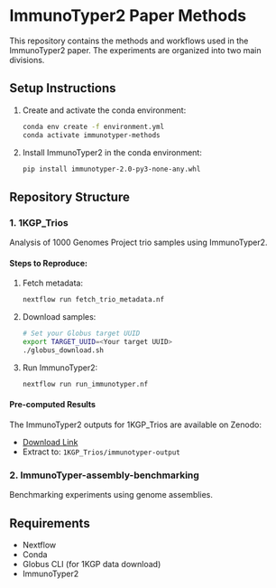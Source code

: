 # ImmunoTyper2 Paper Methods

This repository contains the methods and workflows used in the ImmunoTyper2 paper. The experiments are organized into two main divisions.

## Setup Instructions

1. Create and activate the conda environment:
   ```bash
   conda env create -f environment.yml
   conda activate immunotyper-methods
   ```

2. Install ImmunoTyper2 in the conda environment:
   ```bash
   pip install immunotyper-2.0-py3-none-any.whl
   ```

## Repository Structure

### 1. 1KGP_Trios
Analysis of 1000 Genomes Project trio samples using ImmunoTyper2.

#### Steps to Reproduce:
1. Fetch metadata:
   ```bash
   nextflow run fetch_trio_metadata.nf
   ```

2. Download samples:
   ```bash
   # Set your Globus target UUID
   export TARGET_UUID=<Your target UUID>
   ./globus_download.sh
   ```

3. Run ImmunoTyper2:
   ```bash
   nextflow run run_immunotyper.nf
   ```

#### Pre-computed Results
The ImmunoTyper2 outputs for 1KGP_Trios are available on Zenodo:
- [Download Link](https://zenodo.org/records/14455863/files/immunotyper-1kgp-trios-output.tar.gz?download=1)
- Extract to: `1KGP_Trios/immunotyper-output`

### 2. ImmunoTyper-assembly-benchmarking
Benchmarking experiments using genome assemblies.

## Requirements
- Nextflow
- Conda
- Globus CLI (for 1KGP data download)
- ImmunoTyper2